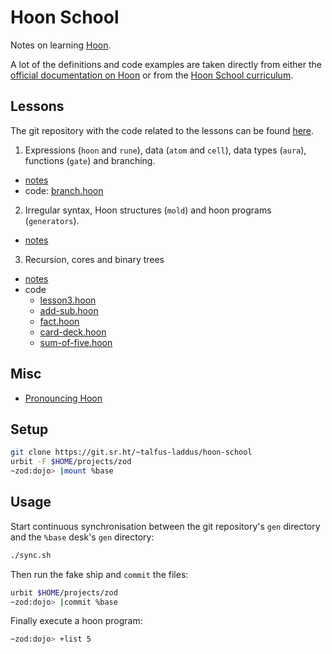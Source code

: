 # Hoon School

Notes on learning [Hoon](https://developers.urbit.org/reference/hoon/overview).

A lot of the definitions and code examples are taken directly from either the [official documentation on Hoon](https://developers.urbit.org/reference/hoon/overview) or from the [Hoon School curriculum](https://developers.urbit.org/guides/core/hoon-school/A-intro).

## Lessons

The git repository with the code related to the lessons can be found [here](https://git.sr.ht/~talfus-laddus/hoon-school).

1. Expressions (`hoon` and `rune`), data (`atom` and `cell`), data types (`aura`), functions (`gate`) and branching.
  - [notes](notes/lesson-1.md)
  - code: [branch.hoon](gen/branch.hoon)
2. Irregular syntax, Hoon structures (`mold`) and hoon programs (`generators`).
  - [notes](notes/lesson-2.md)
3. Recursion, cores and binary trees
  - [notes](notes/lesson-3.md)
  - code
    - [lesson3.hoon](gen/lesson3.hoon)
    - [add-sub.hoon](gen/add-sub.hoon)
    - [fact.hoon](gen/fact.hoon)
    - [card-deck.hoon](gen/card-deck.hoon)
    - [sum-of-five.hoon](gen/sum-of-five.hoon)


## Misc

- [Pronouncing Hoon](pronouncing-hoon.md)

## Setup

```bash
git clone https://git.sr.ht/~talfus-laddus/hoon-school
urbit -F $HOME/projects/zod
~zod:dojo> |mount %base
```

## Usage

Start continuous synchronisation between the git repository's `gen` directory and the `%base` desk's `gen` directory:
```bash
./sync.sh
```

Then run the fake ship and `commit` the files:
```bash
urbit $HOME/projects/zod
~zod:dojo> |commit %base
```

Finally execute a hoon program:
```bash
~zod:dojo> +list 5
```
